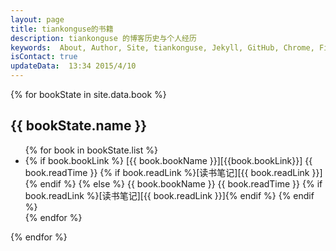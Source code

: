 ```yaml
---
layout: page
title: tiankonguse的书籍
description: tiankonguse 的博客历史与个人经历
keywords:  About, Author, Site, tiankonguse, Jekyll, GitHub, Chrome, Firefox, Safari, IE, MS, Contact, Change, Log, SEO
isContact: true
updateData:  13:34 2015/4/10
---
```



{% for bookState in site.data.book %}
<div class="accordion-group">
    <div class="accordion-heading">
        <h2 class="accordion-toggle list-of-categories" data-toggle="collapse"  href="#{{ bookState.name }}-ref">{{ bookState.name }}</h2>
    </div>   
    <div id="{{ bookState.name }}-ref" class="accordion-body collapse">
        <ul class="article-year clearfix list-articles-category">
            {% for book in bookState.list %}
                <li>
                    {% if book.bookLink %}
                        [{{ book.bookName }}][{{book.bookLink}}] {{ book.readTime }} {% if book.readLink %}[读书笔记][{{ book.readLink }}]{% endif %}
                    {% else %}
                        {{ book.bookName }} {{ book.readTime }} {% if book.readLink %}[读书笔记][{{ book.readLink }}]{% endif %}
                    {% endif %}
                </li>
            {% endfor %}
        </ul>
    </div>
</div>
{% endfor %}


[zhifubao_code]: /images/zhifubao_code.jpg
[5a55f12fd7055f54d7060400]: http://user.qzone.qq.com/804345178/mood/5a55f12fd7055f54d7060400.1
[book-list]: http://tiankonguse.com/lab/cloudLink/baidupan.php?url=/1915453531/430766252.png
[qzone-china-people]: http://user.qzone.qq.com/804345178/mood/5a55f12f770d55540bcc0300.
[github-tiankonguse]: https://github.com/tiankonguse/tiankonguse.github.io
[Computer-Parables-Enlightenment-in-the-Information-Age]: http://github.tiankonguse.com/blog/2014/11/01/Computer-Parables-Enlightenment-in-the-Information-Age/
[the-ten-of-programming]: http://github.tiankonguse.com/blog/2014/10/31/the-ten-of-programming/
[the-tao-of-programming]: http://github.tiankonguse.com/blog/2014/10/29/the-tao-of-programming/
[csdn]: http://blog.csdn.net/tiankonguse
[github]: http://github.tiankonguse.com/
[iteye]: http://tiankonguse.iteye.com/
[record]: http://tiankonguse.com/record/
[wordpress]: http://tiankonguse.com/blog/
[firstblog]: http://tiankonguse.com/firstblog/
[cnblogs]: http://www.cnblogs.com/tiankonguse/
[qzone]: http://user.qzone.qq.com/804345178/
[On-Top-of-Tides]: http://github.tiankonguse.com/blog/2014/10/22/On-Top-of-Tides/
[lab-kirichik]: http://tiankonguse.com/lab/kirichik/
[douban-Learning-SQL]: http://book.douban.com/subject/4872454/
[douban-High-Performance-MySQL-3rd]: http://book.douban.com/subject/23008813/
[douban-MySQL-High-Availability]: http://book.douban.com/subject/6847455/
[douban-SQL-Antipatterns]: http://book.douban.com/subject/6800774/
[douban-mysql-3729677]: http://book.douban.com/subject/3729677/